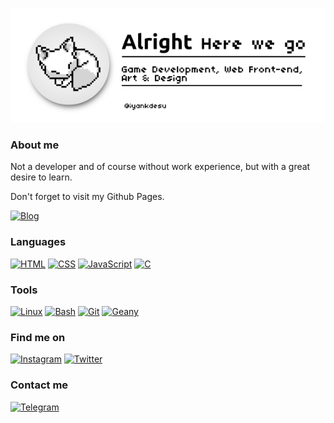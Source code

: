 ![](https://github.com/Iyankdesu/Iyankdesu/blob/main/assets/banner.png)

### About me

Not a developer and of course without work experience, but with a great desire to learn.

Don't forget to visit my Github Pages.

[![Blog](https://img.shields.io/badge/Iyankdesu.github.io-364f6b?style=for-the-badge)](https://iyankdesu.github.io/)

### Languages
[![HTML](https://img.shields.io/badge/HTML-f6416c?style=for-the-badge)](https://html.com/)
[![CSS](https://img.shields.io/badge/CSS-46cdcf?style=for-the-badge)](http://www.css3.com/)
[![JavaScript](https://img.shields.io/badge/JavaScript-ffde7d?style=for-the-badge)](http://www.ecmascript.org/)
[![C](https://img.shields.io/badge/C-f9f7f7?style=for-the-badge)](#)

### Tools
[![Linux](https://img.shields.io/badge/Linux-ffd460?style=for-the-badge)](https://manjarolinux.org/)
[![Bash](https://img.shields.io/badge/Bash-444f5a?style=for-the-badge)](https://www.gnu.org/software/bash/)
[![Git](https://img.shields.io/badge/Git-e84545?style=for-the-badge)](https://git-scm.com/)
[![Geany](https://img.shields.io/badge/Geany-ffc93c?style=for-the-badge)](https://geany.org/)

### Find me on
[![Instagram](https://img.shields.io/badge/Instagram-fb929e?style=for-the-badge)](https://instagram.com/iyankdesu)
[![Twitter](https://img.shields.io/badge/Twitter-00a8cc?style=for-the-badge)](https://twitter.com/iyankdesu)

### Contact me
[![Telegram](https://img.shields.io/badge/Telegram-0dceda?style=for-the-badge)](https://t.me/iyankdesu)
